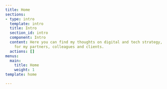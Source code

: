 ```yaml
---
title: Home
sections:
- type: intro
  template: intro
  title: Intro
  section_id: intro
  component: Intro
  content: Here you can find my thoughts on digital and tech strategy, that I write
    for my partners, colleagues and clients.
  actions: []
menus:
  main:
    title: Home
    weight: 1
template: home

---
```

